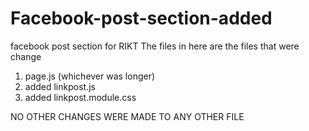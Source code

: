 # Facebook-post-section-added
facebook post section for RIKT 
The files in here are the files that were change
1. page.js (whichever was longer)
2. added linkpost.js
3. added linkpost.module.css

NO OTHER CHANGES WERE MADE TO ANY OTHER FILE
